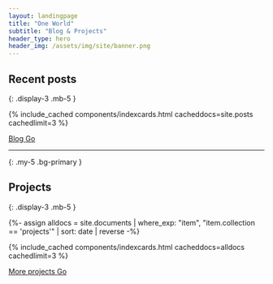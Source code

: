 ```yaml
---
layout: landingpage
title: "One World"
subtitle: "Blog & Projects"
header_type: hero
header_img: /assets/img/site/banner.png
---
```


## Recent posts
{: .display-3 .mb-5 }


{% include_cached components/indexcards.html cacheddocs=site.posts cachedlimit=3 %}

<div class="text-right mx-3">
		<a href="./blog/" class="btn btn-outline-primary border-0">Blog <i class="fa fa-chevron-right fa-lg" aria-hidden="true"></i><span class="sr-only">Go</span></a>
</div>

* * *
{: .my-5 .bg-primary }


## Projects
{: .display-3 .mb-5 }

{%- assign alldocs = site.documents | 
                          where_exp: "item", "item.collection == 'projects'" | sort: date | reverse -%}

{% include_cached components/indexcards.html cacheddocs=alldocs cachedlimit=3 %}

<div class="text-right mx-3">
		<a href="./projects" class="btn btn-outline-primary border-0">More projects <i class="fa fa-chevron-right fa-lg" aria-hidden="true"></i><span class="sr-only">Go</span></a>
</div>